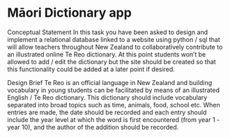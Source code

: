 # Māori Dictionary app 
Conceptual Statement
In this task you have been asked to design and implement a relational database linked to a website using python / sql that will allow teachers throughout New Zealand to collaboratively contribute to an illustrated online Te Reo dictionary.  At this point students won’t be allowed to add / edit the dictionary but the site should be created so that this functionality could be added at a later point if desired.

Design Brief
Te Reo is an official language in New Zealand and building vocabulary in young students can be facilitated by means of an illustrated English / Te Reo dictionary.  This dictionary should include vocabulary separated into broad topics such as time, animals, food, school etc.  When entries are made, the date should be recorded and each entry should include the year level at which the word is first encountered (from year 1 - year 10), and the author of the addition should be recorded.


